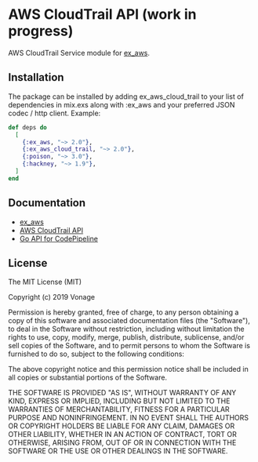 # AWS CloudTrail API (work in progress)

AWS CloudTrail Service module for [ex_aws](https://github.com/ex-aws/ex_aws).

## Installation

The package can be installed by adding ex_aws_cloud_trail to your list of dependencies in mix.exs along with :ex_aws and your preferred JSON codec / http client. Example:

```elixir
def deps do
  [
    {:ex_aws, "~> 2.0"},
    {:ex_aws_cloud_trail, "~> 2.0"},
    {:poison, "~> 3.0"},
    {:hackney, "~> 1.9"},
  ]
end
```

## Documentation

* [ex_aws](https://hexdocs.pm/ex_aws)
* [AWS CloudTrail API](https://docs.aws.amazon.com/awscloudtrail/latest/APIReference/Welcome.html)
* [Go API for CodePipeline](https://github.com/aws/aws-sdk-go/blob/master/models/apis/cloudtrail/2013-11-01/api-2.json)

## License

The MIT License (MIT)

Copyright (c) 2019 Vonage

Permission is hereby granted, free of charge, to any person obtaining a copy of this software and associated documentation files (the "Software"), to deal in the Software without restriction, including without limitation the rights to use, copy, modify, merge, publish, distribute, sublicense, and/or sell copies of the Software, and to permit persons to whom the Software is furnished to do so, subject to the following conditions:

The above copyright notice and this permission notice shall be included in all copies or substantial portions of the Software.

THE SOFTWARE IS PROVIDED "AS IS", WITHOUT WARRANTY OF ANY KIND, EXPRESS OR IMPLIED, INCLUDING BUT NOT LIMITED TO THE WARRANTIES OF MERCHANTABILITY, FITNESS FOR A PARTICULAR PURPOSE AND NONINFRINGEMENT. IN NO EVENT SHALL THE AUTHORS OR COPYRIGHT HOLDERS BE LIABLE FOR ANY CLAIM, DAMAGES OR OTHER LIABILITY, WHETHER IN AN ACTION OF CONTRACT, TORT OR OTHERWISE, ARISING FROM, OUT OF OR IN CONNECTION WITH THE SOFTWARE OR THE USE OR OTHER DEALINGS IN THE SOFTWARE.
